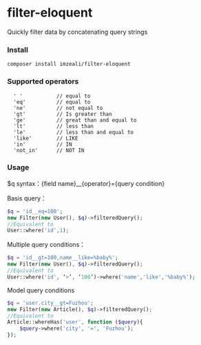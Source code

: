 # filter-eloquent
Quickly filter data by concatenating query strings
### Install

```
composer install imzeali/filter-eloquent
```
### Supported operators
```
  ' '           // equal to
  'eq'          // equal to
  'ne'          // not equal to
  'gt'          // Is greater than
  'ge'          // great than and equal to
  'lt'          // less than
  'le'          // less than and equal to 
  'like'        // LIKE
  'in'          // IN
  'not_in'      // NOT IN
```
### Usage
$q syntax：{field name}__{operator}={query condition}

Basis query：
```php
$q = 'id__eq=100';
new Filter(new User(), $q)->filteredQuery();
//Equivalent to
User::where('id',1);
```

Multiple query conditions：
```php
$q = 'id__gt=100,name__like=%baby%';
new Filter(new User(), $q)->filteredQuery();
//Equivalent to
User::where('id', ‘>’, ‘100’)->where('name','like','%baby%');
```

Model query conditions
```php
$q = 'user.city__gt=Fuzhou';
new Filter(new Article(), $q)->filteredQuery();
//Equivalent to
Article::whereHas('user', function ($query){
    $query->where('city', '=', 'Fuzhou');
});
```
